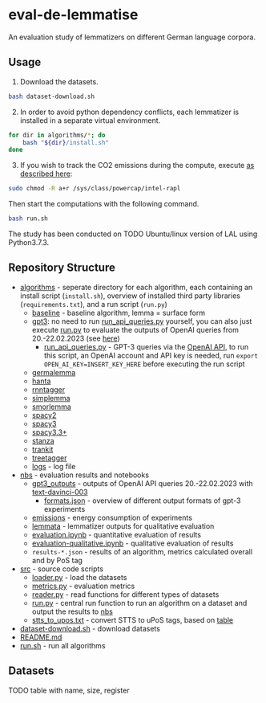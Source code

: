 # eval-de-lemmatise
An evaluation study of lemmatizers on different German language corpora.

## Usage

1. Download the datasets.

```sh
bash dataset-download.sh
```

2. In order to avoid python dependency conflicts, each lemmatizer is installed in a separate virtual environment.

```sh
for dir in algorithms/*; do
    bash "${dir}/install.sh"
done
```

3. If you wish to track the CO2 emissions during the compute, execute [as described here](https://github.com/mlco2/codecarbon/issues/244):

```sh
sudo chmod -R a+r /sys/class/powercap/intel-rapl
```

Then start the computations with the following command.

```sh
bash run.sh
```

The study has been conducted on TODO Ubuntu/linux version of LAL using Python3.7.3.

## Repository Structure
 * [algorithms](./algorithms) - seperate directory for each algorithm, each containing an install script (`install.sh`), overview of installed third party libraries (`requirements.txt`), and a run script (`run.py`)
	* [baseline](./algorithms/baseline) - baseline algorithm, lemma = surface form
	* [gpt3](./algorithms/gpt3): no need to run [run_api_queries.py](./algorithms/gpt3/run_api_queries.py) yourself, you can also just execute [run.py](./algorithms/gpt3/run.py) to evaluate the outputs of OpenAI queries from 20.-22.02.2023 (see [here](./nbs/gpt3_outputs))
		* [run_api_queries.py](./algorithms/gpt3/run_api_queries.py) - GPT-3 queries via the [OpenAI API](https://platform.openai.com/), to run this script, an OpenAI account and API key is needed, run `export OPEN_AI_KEY=INSERT_KEY_HERE` before executing the run script
	* [germalemma](./algorithms/germalemma)
	* [hanta](./algorithms/hanta)
	* [rnntagger](./algorithms/rnntagger)
	* [simplemma](./algorithms/simplemma)
	* [smorlemma](./algorithms/smorlemma)
	* [spacy2](./algorithms/spacy2)
	* [spacy3](./algorithms/spacy3)
	* [spacy3.3+](./algorithms/spacy3.3+)
	* [stanza](./algorithms/stanza)
	* [trankit](./algorithms/trankit)
	* [treetagger](./algorithms/treetagger)
	* [logs](./logs.log) - log file
 * [nbs](./nbs) - evaluation results and notebooks
	* [gpt3_outputs](./nbs/gpt3_outputs) - outputs of OpenAI API queries 20.-22.02.2023 with [text-davinci-003](https://platform.openai.com/docs/models/gpt-3)
		* [formats.json](./nbs/gpt3_outputs/formats.json) - overview of different output formats of gpt-3 experiments
    * [emissions](./nbs/emissions) - energy consumption of experiments
	* [lemmata](./nbs/lemmata) - lemmatizer outputs for qualitative evaluation
	* [evaluation.ipynb](./nbs/evaluation.ipynb) - quantitative evaluation of results
	* [evaluation-qualitative.ipynb](./nbs/evaluation-qualitative.ipynb) - qualitative evaluation of results
	* `results-*.json` - results of an algorithm, metrics calculated overall and by PoS tag
 * [src](./src) - source code scripts
   * [loader.py](./src/loader.py) - load the datasets
   * [metrics.py](./src/metrics.py) - evaluation metrics
   * [reader.py](./src/reader.py) - read functions for different types of datasets
   * [run.py](./src/run.py) - central run function to run an algorithm on a dataset and output the results to [nbs](./nbs)
   * [stts_to_upos.txt](./src/stts_to_upos.txt) - convert STTS to uPoS tags, based on [table](http://universaldependencies.org/docs/tagset-conversion/de-stts-uposf.html)
 * [dataset-download.sh](./dataset-download.sh) - download datasets
 * [README.md](./README.md)
 * [run.sh](./run.sh) - run all algorithms

## Datasets
TODO table with name, size, register

